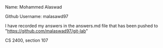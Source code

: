 Name: Mohammed Alaswad

Github Username: malasawd97

I have recorded my answers in the answers.md file that has been pushed to "https://github.com/malaswad97/git-lab"

CS 2400, section 107
